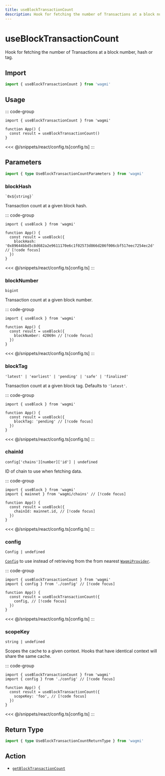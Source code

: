```yaml
---
title: useBlockTransactionCount
description: Hook for fetching the number of Transactions at a block number, hash or tag.
---
```


<script setup>
const packageName = 'wagmi'
const actionName = 'getBlockTransactionCount'
const typeName = 'GetBlockTransactionCount'
const TData = 'bigint'
const TError = 'GetBlockTransactionCountErrorType'
</script>

# useBlockTransactionCount

Hook for fetching the number of Transactions at a block number, hash or tag.

## Import

```ts
import { useBlockTransactionCount } from 'wagmi'
```

## Usage

::: code-group
```tsx [index.tsx]
import { useBlockTransactionCount } from 'wagmi'

function App() {
  const result = useBlockTransactionCount()
}
```
<<< @/snippets/react/config.ts[config.ts]
:::

## Parameters

```ts
import { type UseBlockTransactionCountParameters } from 'wagmi'
```

### blockHash

`` `0x${string}` ``

Transaction count at a given block hash.

::: code-group
```tsx [index.tsx]
import { useBlock } from 'wagmi'

function App() {
  const result = useBlock({
    blockHash: '0x89644bbd5c8d682a2e9611170e6c1f02573d866d286f006cbf517eec7254ec2d' // [!code focus]
  })
}
```
<<< @/snippets/react/config.ts[config.ts]
:::

### blockNumber

`` bigint ``

Transaction count at a given block number.

::: code-group
```tsx [index.tsx]
import { useBlock } from 'wagmi'

function App() {
  const result = useBlock({
    blockNumber: 42069n // [!code focus]
  })
}
```
<<< @/snippets/react/config.ts[config.ts]
:::

### blockTag

`` 'latest' | 'earliest' | 'pending' | 'safe' | 'finalized' ``

Transaction count at a given block tag. Defaults to `'latest'`.

::: code-group
```tsx [index.tsx]
import { useBlock } from 'wagmi'

function App() {
  const result = useBlock({
    blockTag: 'pending' // [!code focus]
  })
}
```
<<< @/snippets/react/config.ts[config.ts]
:::

### chainId

`config['chains'][number]['id'] | undefined`

ID of chain to use when fetching data.

::: code-group
```tsx [index.tsx]
import { useBlock } from 'wagmi'
import { mainnet } from 'wagmi/chains' // [!code focus]

function App() {
  const result = useBlock({
    chainId: mainnet.id, // [!code focus]
  })
}
```
<<< @/snippets/react/config.ts[config.ts]
:::

### config

`Config | undefined`

[`Config`](/react/api/createConfig#config) to use instead of retrieving from the from nearest [`WagmiProvider`](/react/api/WagmiProvider).

::: code-group
```tsx [index.tsx]
import { useBlockTransactionCount } from 'wagmi'
import { config } from './config' // [!code focus]

function App() {
  const result = useBlockTransactionCount({
    config, // [!code focus]
  })
}
```
<<< @/snippets/react/config.ts[config.ts]
:::

### scopeKey

`string | undefined`

Scopes the cache to a given context. Hooks that have identical context will share the same cache.

::: code-group
```tsx [index.tsx]
import { useBlockTransactionCount } from 'wagmi'
import { config } from './config' // [!code focus]

function App() {
  const result = useBlockTransactionCount({
    scopeKey: 'foo', // [!code focus]
  })
}
```
<<< @/snippets/react/config.ts[config.ts]
:::


<!--@include: @shared/query-options.md-->

## Return Type

```ts
import { type UseBlockTransactionCountReturnType } from 'wagmi'
```

<!--@include: @shared/query-result.md-->

<!--@include: @shared/query-imports.md-->

## Action

- [`getBlockTransactionCount`](/core/api/actions/getBlockTransactionCount)
